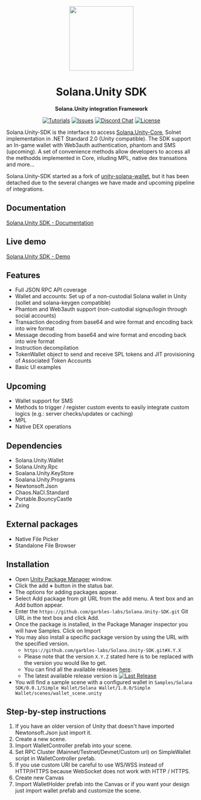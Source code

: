 <div align="center">
  <img height="170x" src="https://i.imgur.com/UvulxS0.png" />

  <h1>Solana.Unity SDK</h1>

  <p>
    <strong>Solana.Unity integration Framework</strong>
  </p>

  <p>
    <a href="https://developers.garbles.fun"><img alt="Tutorials" src="https://img.shields.io/badge/docs-tutorials-blueviolet" /></a>
    <a href="https://github.com/garbles-labs/Solana.Unity-SDK/issues"><img alt="Issues" src="https://img.shields.io/github/issues/garbles-labs/Solana.Unity-SDK?color=blueviolet" /></a>
    <a href="https://discord.gg/PDeRXyVURd"><img alt="Discord Chat" src="https://img.shields.io/discord/943797222162726962?color=blueviolet" /></a>
    <a href="https://opensource.org/licenses/MIT"><img alt="License" src="https://img.shields.io/github/license/garbles-labs/Solana.Unity-SDK?color=blueviolet" /></a>
  </p>
</div>
  
Solana.Unity-SDK is the interface to access [Solana.Unity-Core](https://github.com/garbles-labs/Solana.Unity-Core), Solnet implementation in .NET Standard 2.0 (Unity compatible).
The SDK support an In-game wallet with Web3auth authentication, phantom and SMS (upcoming). A set of convenience methods allow developers to access all the methodds implemented in Core, inluding MPL, native dex transations and more...

Solana.Unity-SDK started as a fork of [unity-solana-wallet](https://github.com/allartprotocol/unity-solana-wallet), but it has been detached due to the several changes we have made and upcoming pipeline of integrations. 

## Documentation

[Solana.Unity SDK - Documentation](http://developers.garbles.fun/)

## Live demo

[Solana.Unity SDK - Demo](https://solana-unity-sdk.garbles.fun/)

## Features
- Full JSON RPC API coverage
- Wallet and accounts: Set up of a non-custodial Solana wallet in Unity (sollet and solana-keygen compatible)
- Phantom and Web3auth support (non-custodial signup/login through social accounts)
- Transaction decoding from base64 and wire format and encoding back into wire format
- Message decoding from base64 and wire format and encoding back into wire format
- Instruction decompilation 
- TokenWallet object to send and receive SPL tokens and JIT provisioning of Associated Token Accounts 
- Basic UI examples 

## Upcoming
- Wallet support for SMS
- Methods to trigger / register custom events to easily integrate custom logics (e.g.: server checks/updates or caching)
- MPL
- Native DEX operations

## Dependencies
- Solana.Unity.Wallet
- Solana.Unity.Rpc
- Soalana.Unity.KeyStore
- Soalana.Unity.Programs
- Newtonsoft.Json
- Chaos.NaCl.Standard
- Portable.BouncyCastle
- Zxing

## External packages
- Native File Picker
- Standalone File Browser

## Installation

* Open [Unity Package Manager](https://docs.unity3d.com/Manual/upm-ui.html) window.
* Click the add **+** button in the status bar.
* The options for adding packages appear.
* Select Add package from git URL from the add menu. A text box and an Add button appear.
* Enter the `https://github.com/garbles-labs/Solana.Unity-SDK.git` Git URL in the text box and click Add.
* Once the package is installed, in the Package Manager inspector you will have Samples. Click on Import
* You may also install a specific package version by using the URL with the specified version.
  * `https://github.com/garbles-labs/Solana.Unity-SDK.git#X.Y.X`
  * Please note that the version `X.Y.Z` stated here is to be replaced with the version you would like to get.
  * You can find all the available releases [here](https://github.com/garbles-labs/Solana.Unity-SDK/releases).
  * The latest available release version is [![Last Release](https://img.shields.io/github/v/release/garbles-labs/Solana.Unity-SDK)](https://github.com/Sgarbles-labs/Solana.Unity-SDK/releases/latest)
* You will find a sample scene with a configured wallet in `Samples/Solana SDK/0.0.1/Simple Wallet/Solana Wallet/1.0.0/Simple Wallet/scenes/wallet_scene.unity`

## Step-by-step instructions
1. If you have an older version of Unity that doesn't have imported Newtonsoft.Json just import it.
2. Create a new scene.
3. Import WalletController prefab into your scene.
4. Set RPC Cluster (Mainnet/Testnet/Devnet/Custom uri) on SimpleWallet script in WalletController prefab.
5. If you use custom URI be careful to use WS/WSS instead of HTTP/HTTPS because WebSocket does not work with HTTP / HTTPS.
6. Create new Canvas
7. Import WalletHolder prefab into the Canvas or if you want your design just import wallet prefab and customize the scene.
